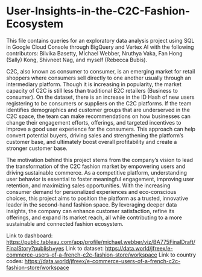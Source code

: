 # User-Insights-in-the-C2C-Fashion-Ecosystem



This file contains queries for an exploratory data analysis project using SQL in Google Cloud Console through BigQuery and Vertex AI with the following contributors: Bilvika Basetty, Michael Webber, Nruthya Vaka, Fan Hong (Sally) Kong, Shivneet Nag, and myself (Rebecca Bubis).

C2C, also known as consumer to consumer, is an emerging market for retail shoppers where consumers sell directly to one another usually through an intermediary platform. Though it is increasing in popularity, the market capacity of C2C is still less than traditional B2C retailers (Business to consumer). On the dataset, there is an increase in the ID Hash of new users registering to be consumers or suppliers on the C2C platforms. If the team identifies demographics and customer groups that are underserved in the C2C space, the team can make recommendations on how businesses can change their engagement efforts, offerings, and targeted incentives to improve a good user experience for the consumers. This approach can help convert potential buyers, driving sales and strengthening the platform’s customer base, and ultimately boost overall profitability and create a stronger customer base.

The motivation behind this project stems from the company’s vision to lead the transformation of the C2C fashion market by empowering users and driving sustainable commerce. As a competitive platform, understanding user behavior is essential to foster meaningful engagement, improving user retention, and maximizing sales opportunities. With the increasing consumer demand for personalized experiences and eco-conscious choices, this project aims to position the platform as a trusted, innovative leader in the second-hand fashion space. By leveraging deeper data insights, the company can enhance customer satisfaction, refine its offerings, and expand its market reach, all while contributing to a more sustainable and connected fashion ecosystem.

Link to dashboard: https://public.tableau.com/app/profile/michael.webber/viz/BA775FinalDraft/FinalStory?publish=yes
Link to dataset: https://data.world/jfreex/e-commerce-users-of-a-french-c2c-fashion-store/workspace
Link to country codes: https://data.world/jfreex/e-commerce-users-of-a-french-c2c-fashion-store/workspace
